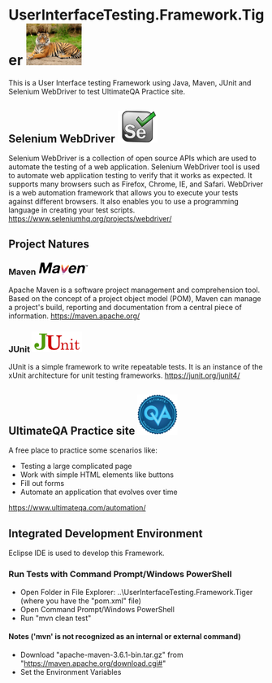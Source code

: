 # UserInterfaceTesting.Framework.Tiger <img src ="UserInterfaceTesting.Framework.Tiger/images/tiger.jpg" width=109>
This is a User Interface testing Framework using Java, Maven, JUnit and Selenium WebDriver to test UltimateQA Practice site.

## Selenium WebDriver <img src ="UserInterfaceTesting.Framework.Tiger/images/selenium.png" width=79>
Selenium WebDriver is a collection of open source APIs which are used to automate the testing of a web application. Selenium WebDriver tool is used to automate web application testing to verify that it works as expected. It supports many browsers such as Firefox, Chrome, IE, and Safari. WebDriver is a web automation framework that allows you to execute your tests against different browsers. It also enables you to use a programming language in creating your test scripts. https://www.seleniumhq.org/projects/webdriver/

## Project Natures

### Maven <img src ="UserInterfaceTesting.Framework.Tiger/images/maven.png" width=99>
Apache Maven is a software project management and comprehension tool. Based on the concept of a project object model (POM), Maven can manage a project's build, reporting and documentation from a central piece of information.
https://maven.apache.org/

### JUnit <img src ="UserInterfaceTesting.Framework.Tiger/images/junit.png" width=99>
JUnit is a simple framework to write repeatable tests. It is an instance of the xUnit architecture for unit testing frameworks.
https://junit.org/junit4/

## UltimateQA Practice site <img src ="UserInterfaceTesting.Framework.Tiger/images/ultimateqa.png" width=79>
A free place to practice some scenarios like:
* Testing a large complicated page
* Work with simple HTML elements like buttons
* Fill out forms
* Automate an application that evolves over time

https://www.ultimateqa.com/automation/

## Integrated Development Environment
Eclipse IDE is used to develop this Framework.

### Run Tests with Command Prompt/Windows PowerShell
* Open Folder in File Explorer: ..\UserInterfaceTesting.Framework.Tiger (where you have the "pom.xml" file)
* Open Command Prompt/Windows PowerShell
* Run "mvn clean test"

#### Notes ('mvn' is not recognized as an internal or external command)
* Download "apache-maven-3.6.1-bin.tar.gz" from "https://maven.apache.org/download.cgi#"
* Set the Environment Variables
